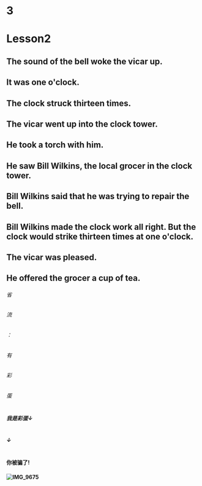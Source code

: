 # 3
# Lesson2
## The sound of the bell woke the vicar up.
## It was one o'clock.
## The clock struck thirteen times.
## The vicar went up into the clock tower.
## He took a torch with him.
## He saw Bill Wilkins, the local grocer in the clock tower.
## Bill Wilkins said that he was trying to repair the bell.
## Bill Wilkins made the clock work all right. But the clock would strike thirteen times at one o'clock.
## The vicar was pleased.
## He offered the grocer a cup of tea.
###### 省
###### 流
###### ：
###### 有
###### 彩
###### 蛋
# 
# 
# 
# 
# 
# 
# 
# 
# 
# 
# 
# 
# 
# 
# 
# 
# 
# 
# 
# 
# 
# 
##### 我是彩蛋↓
# 
# 
# 
# 
# 
# 
# 
# 
# 
# 
##### ↓
# 
# 
# 
# 
# 
# 
# 
# 
# 
# 
# 
# 
# 
# 
# 
# 
# 
# 
# 
# 
# 
# 
# 
# 
# 
# 
# 
# 
# 
# 
# 
# 
# 
# 
# 
# 
# 
# 
# 
# 
# 
# 
# 
# 
# 
# 
# 
# 
# 
# 
# 
# 
# 
# 
# 
# 
# 
# 
# 
# 
# 
# 
# 
# 
# 
# 
# 
# 
# 
# 
# 
# 
# 
# 
# 
# 
# 
# 
# 
# 
# 
# 
# 
# 
# 
# 
# 
# 
# 
# 
# 
# 
# 
# 
# 
# 
# 
# 
# 
# 
# 
# 
# 
# 
# 
# 
# 
# 
# 
# 
# 
# 
# 
# 
# 
# 
# 
# 
# 
# 
# 
# 
# 
# 
# 
# 
# 
# 
# 
# 
# 
# 
# 
# 
# 
# 
# 
# 
# 
# 
# 
# 
# 
# 
# 
# 
# 
# 
# 
# 
# 
# 
# 
# 
# 
# 
# 
# 
# 
# 
# 
# 
# 
# 
# 
# 
# 
# 
# 
# 
# 
#### 你被骗了!
#### ![IMG_9675](https://github.com/HeJiaMu/hiamu.NCE.sw/assets/118696799/b8f6c3ae-8d9f-43fc-a815-a5c0b4b3c933)
